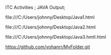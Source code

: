 ITC Activities ;
JAVA Output;

file:///C:/Users/johnny/Desktop/Java1.html

file:///C:/Users/johnny/Desktop/Java2.html

file:///C:/Users/johnny/Desktop/Java3.hmtl.html


https://github.com/yohanrr/MyFolder.git
